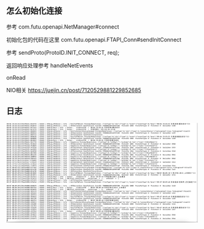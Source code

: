 ## 怎么初始化连接

参考 com.futu.openapi.NetManager#connect

初始化包的代码在这里 com.futu.openapi.FTAPI_Conn#sendInitConnect

参考 sendProto(ProtoID.INIT_CONNECT, req);


返回响应处理参考
handleNetEvents 

onRead


NIO相关 https://juejin.cn/post/7120529881229852685

## 日志
![alt text](opend-log-screenshot.png)